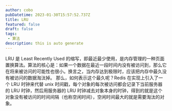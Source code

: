 ```yaml
---
author: cobo
pubDatetime: 2023-01-30T15:57:52.737Z
title: LRU
featured: false
draft: false
tags:
 - 算法
description: this is auto generate
---
```



 LRU 是 Least Recently Used 的缩写，即最近最少使用，是内存管理的一种页面置换算法。算法的核心是：如果一个数据在最近一段时间内没有被访问到，那么它在将来被访问的可能性也很小。换言之，当内存达到极限时，应该把内存中最久没有被访问的数据淘汰掉。
         那么，如何表示这个最久呢？Redis 在实现上引入了一个 LRU 时钟来代替 unix 时间戳，每个对象的每次被访问都会记录下当前服务器的 LRU 时钟，然后用服务器的 LRU 时钟减去对象本身的时钟，得到的就是这个对象没有被访问的时间间隔（也称空闲时间），空闲时间最大的就是需要淘汰的对象。
